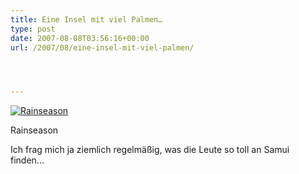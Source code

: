 ```yaml
---
title: Eine Insel mit viel Palmen…
type: post
date: 2007-08-08T03:56:16+00:00
url: /2007/08/eine-insel-mit-viel-palmen/




---
```

<div class="flickr">
  <a href="http://www.flickr.com/photos/schreibblogade/1015172219/" title="Rainseason"><img src="//farm2.static.flickr.com/1378/1015172219_fdeb5825e0.jpg" alt="Rainseason" /></a></p>

  <p>
    Rainseason
  </p>
</div>

Ich frag mich ja ziemlich regelmäßig, was die Leute so toll an Samui finden...

